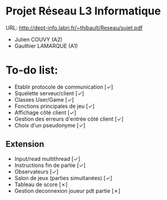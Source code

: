 # Projet Réseau L3 Informatique
URL: http://dept-info.labri.fr/~thibault/Reseau/sujet.pdf
- Julien COUVY (A2)
- Gauthier LAMARQUE (A1)


# To-do list:
- Etablir protocole de communication [✓]
- Squelette serveur/client [✓]
- Classes User/Game [✓]
- Fonctions principales de jeu [✓]
- Affichage côté client [✓]
- Gestion des erreurs d'entrée côté client [✓]
- Choix d'un pseudonyme [✓]

## Extension
- Input/read multithread [✓]
- Instructions fin de partie [✓]
- Observateurs [✓]
- Salon de jeux (parties simultanées) [✓]
- Tableau de score [✗]
- Gestion deconnexion joueur pdt partie [✗]
